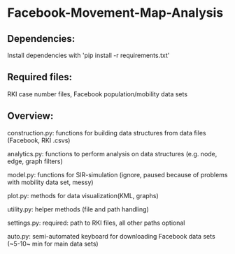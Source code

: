 # Facebook-Movement-Map-Analysis

## Dependencies:
Install dependencies with 'pip install -r requirements.txt'

## Required files:
RKI case number files, Facebook population/mobility data sets

## Overview:
construction.py: functions for building data structures from data files (Facebook, RKI .csvs)

analytics.py:    functions to perform analysis on data structures (e.g. node, edge, graph filters)

model.py:        functions for SIR-simulation (ignore, paused because of problems with mobility data set, messy)

plot.py:         methods for data visualization(KML, graphs)

utility.py:      helper methods (file and path handling)

settings.py:     required: path to RKI files, all other paths optional

auto.py:         semi-automated keyboard for downloading Facebook data sets (~5-10~ min for main data sets)
